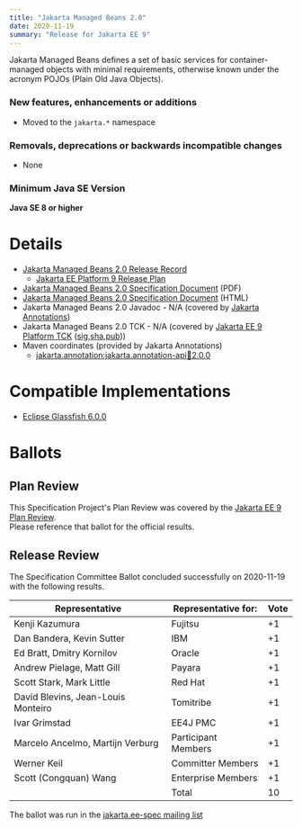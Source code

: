 ```yaml
---
title: "Jakarta Managed Beans 2.0"
date: 2020-11-19
summary: "Release for Jakarta EE 9"
---
```

Jakarta Managed Beans defines a set of basic services for container-managed objects
with minimal requirements, otherwise known under the acronym POJOs (Plain Old Java Objects).

### New features, enhancements or additions
<!-- List here -->
* Moved to the `jakarta.*` namespace

### Removals, deprecations or backwards incompatible changes
<!-- List here -->
* None

### Minimum Java SE Version
<!-- Specify the minimum required Java SE version for this specification -->
**Java SE 8 or higher**

# Details

* [Jakarta Managed Beans 2.0 Release Record](https://projects.eclipse.org/projects/ee4j.jakartaee-platform/releases/managed-beans-2.0)
  * [Jakarta EE Platform 9 Release Plan](https://jakartaee.github.io/platform/jakartaee9/JakartaEE9ReleasePlan)
* [Jakarta Managed Beans 2.0 Specification Document](./jakarta-managed-beans-spec-2.0.pdf) (PDF)
* [Jakarta Managed Beans 2.0 Specification Document](./jakarta-managed-beans-spec-2.0.html) (HTML)
* Jakarta Managed Beans 2.0 Javadoc - N/A (covered by [Jakarta Annotations](https://jakarta.ee/specifications/annotations/2.0/))
* Jakarta Managed Beans 2.0 TCK - N/A  (covered by [Jakarta EE 9 Platform TCK](https://download.eclipse.org/jakartaee/platform/9/jakarta-jakartaeetck-9.0.0.zip) ([sig](https://download.eclipse.org/jakartaee/platform/9/jakarta-jakartaeetck-9.0.0.zip.sig),[sha](https://download.eclipse.org/jakartaee/platform/9/jakarta-jakartaeetck-9.0.0.zip.sha256),[pub](https://jakarta.ee/specifications/jakartaee-spec-committee.pub)))
* Maven coordinates (provided by Jakarta Annotations)
  * [jakarta.annotation:jakarta.annotation-api:jar:2.0.0](https://central.sonatype.com/artifact/jakarta.annotation/jakarta.annotation-api/2.0.0/jar)

# Compatible Implementations

* [Eclipse Glassfish 6.0.0](https://projects.eclipse.org/projects/ee4j.glassfish/downloads)

# Ballots

## Plan Review

[//]: # (For Jakarta EE 9, the Platform Plan Review covered 95% of the Specification Projects.  For those Projects, just use the following statement in this Plan Review section:)

This Specification Project's Plan Review was covered by the [Jakarta EE 9 Plan Review](https://jakarta.ee/specifications/platform/9/).  
Please reference that ballot for the official results.

[//]: # (If your Project was required to do a standalone Plan Review...  You'll need to perform an official Plan Review ballot and record the results here.)

## Release Review

The Specification Committee Ballot concluded successfully on 2020-11-19 with the following results.

| Representative                                 | Representative for: | Vote |
|------------------------------------------------|---------------------|------|
| Kenji Kazumura	                             | Fujitsu	           |+1 |
| Dan Bandera, Kevin Sutter                      |	IBM	               |+1 |
| Ed Bratt, Dmitry Kornilov	                     | Oracle              |+1 |
| Andrew Pielage, Matt Gill                      |	Payara	           |+1 |
| Scott Stark, Mark Little	                     | Red Hat	           |+1 |
| David Blevins, Jean-Louis Monteiro             |	Tomitribe	       |+1 |
| Ivar Grimstad	                                 | EE4J PMC	           |+1 |
| Marcelo Ancelmo, Martijn Verburg	             |Participant Members  |+1 |
| Werner Keil	                                 |Committer Members	   |+1 |
| Scott (Congquan) Wang	                         |Enterprise Members   |+1 |
|                                                | Total               | 10  |

The ballot was run in the [jakarta.ee-spec mailing list](https://www.eclipse.org/lists/jakarta.ee-spec/msg01267.html)
